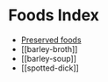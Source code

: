 # Foods Index

- [Preserved foods](preserved-foods-index.md)
- [[barley-broth]]
- [[barley-soup]]
- [[spotted-dick]]
